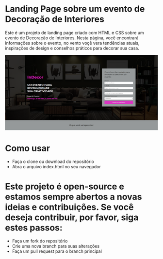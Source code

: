 # Landing Page sobre um evento de Decoração de Interiores

Este é um projeto de landing page criado com HTML e CSS sobre um evento de Decoração de Interiores. Nesta página, você encontrará informações sobre o evento, no vento voçê vera tendências atuais, inspirações de design e conselhos práticos para decorar sua casa.

![InDecor](https://raw.githubusercontent.com/WerbethAraujo/inDecor-landing-page/main/img/home.png)

# Como usar

* Faça o clone ou download do repositório
* Abra o arquivo index.html no seu navegador

# Este projeto é open-source e estamos sempre abertos a novas ideias e contribuições. Se você deseja contribuir, por favor, siga estes passos:

* Faça um fork do repositório
* Crie uma nova branch para suas alterações
* Faça um pull request para o branch principal
